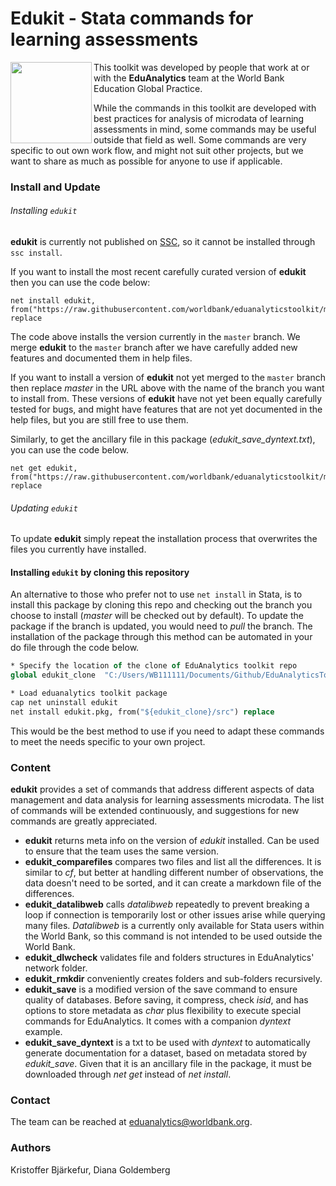 **Edukit - Stata commands for learning assessments**
=====
<img align="left" src="https://user-images.githubusercontent.com/43160181/62169131-58ea6a00-b2f5-11e9-977f-18117cc9e42d.png" width="130">

This toolkit was developed by people that work at or with the **EduAnalytics** team at the World Bank Education Global Practice.

While the commands in this toolkit are developed with best practices for analysis of microdata of learning assessments in mind, some commands may be useful outside that field as well. Some commands are very specific to out own work flow, and might not suit other projects, but we want to share as much as possible for anyone to use if applicable.



### **Install and Update**

###### Installing `edukit`
 **edukit** is currently not published on [SSC](https://www.stata.com/support/ssc-installation/), so it cannot be installed through `ssc install`.

If you want to install the most recent carefully curated version of  **edukit** then you can use the code below:

```
net install edukit, from("https://raw.githubusercontent.com/worldbank/eduanalyticstoolkit/master/src") replace
```

The code above installs the version currently in the `master` branch. We merge **edukit** to the `master` branch after we have carefully added new features and documented them in help files.

If you want to install a version of **edukit** not yet merged to the `master` branch then replace _master_ in the URL above with the name of the branch you want to install from. These versions of **edukit** have not yet been equally carefully tested for bugs, and might have features that are not yet documented in the help files, but you are still free to use them.

Similarly, to get the ancillary file in this package (_edukit_save_dyntext.txt_), you can use the code below.
```
net get edukit, from("https://raw.githubusercontent.com/worldbank/eduanalyticstoolkit/master/src") replace
```

###### Updating `edukit`
To update **edukit** simply repeat the installation process that overwrites the files you currently have installed.

#### Installing `edukit` by cloning this repository
An alternative to those who prefer not to use `net install` in Stata, is to install this package by cloning this repo and checking out the branch you choose to install (_master_ will be checked out by default). To update the package if the branch is updated, you would need to _pull_ the branch. The installation of the package through this method can be automated in your do file through the code below.

```stata
* Specify the location of the clone of EduAnalytics toolkit repo
global edukit_clone  "C:/Users/WB111111/Documents/Github/EduAnalyticsToolkit"

* Load eduanalytics toolkit package
cap net uninstall edukit
net install edukit.pkg, from("${edukit_clone}/src") replace
```

This would be the best method to use if you need to adapt these commands to meet the needs specific to your own project.

### **Content**
**edukit** provides a set of commands that address different aspects of data management and data analysis for
learning assessments microdata. The list of commands will be extended continuously, and suggestions for
new commands are greatly appreciated.

 - **edukit** returns meta info on the version of _edukit_ installed.
 Can be used to ensure that the team uses the same version.
 - **edukit_comparefiles** compares two files and list all the differences.
It is similar to _cf_, but better at handling different number of observations,
the data doesn't need to be sorted, and it can create a markdown file of the differences.
 - **edukit_datalibweb** calls _datalibweb_ repeatedly to prevent breaking a loop if connection is temporarily lost or other issues arise while querying many files. _Datalibweb_ is a currently only available for Stata users within the World Bank, so this command is not intended to be used outside the World Bank.
 - **edukit_dlwcheck** validates file and folders structures in EduAnalytics' network folder.
 - **edukit_rmkdir** conveniently creates folders and sub-folders recursively.
 - **edukit_save** is a modified version of the save command to ensure quality of databases.
Before saving, it compress, check _isid_, and has options to store metadata as _char_
plus flexibility to execute special commands for EduAnalytics.
It comes with a companion _dyntext_ example.
- **edukit_save_dyntext** is a txt to be used with _dyntext_ to automatically generate
documentation for a dataset, based on metadata stored by _edukit_save_. Given that it
is an ancillary file in the package, it must be downloaded through _net get_ instead of _net install_.

### **Contact**
The team can be reached at [eduanalytics@worldbank.org](mailto:eduanalytics@worldbank.org).

### **Authors**
Kristoffer Bjärkefur, Diana Goldemberg
